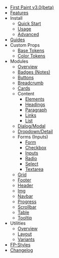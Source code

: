 - [First Paint v3.0(beta)](/README)
- [Features](/FEATURES)
- Install
  - [Quick Start](/install/Start)
  - [Usage](/install/Usage)
  - [Advanced](/install/Advanced)
- [Guides](/GUIDES)
- Custom Props
  - [Base Tokens](/tokens/Tokens)
  - [Color Tokens](/tokens/ColorHSL)
- Modules
  - [Overview](/components/Overview)
  - [Badges (Notes)](/components/Badge)
  - [Buttons](/components/button)
  - [Breadcrumb](/components/Breadcrumb)
  - [Cards](/components/Cards)
  - Content
    - [Elements](/components/Content)
    - [Headings](/components/Headings)
    - [Paragraph](/components/Paragraph)
    - [Links](/components/Links)
    - [List](/components/List)
  - [Dialog/Modal](/components/Dialog)
  - [Dropdown/Detail](/components/DETAILS)
  - Forms (Inputs)
    - [Form](/components/Form)
    - [Checkbox](/components/Checkbox)
    - [Inputs](/components/Input)
    - [Radio](/components/Radio)
    - [Select](/components/select)
    - [Textarea](/components/Textarea)
  - [Grid](/components/grid)
  - [Footer](/components/Footer)
  - [Header](/components/Header)
  - [Img](/components/Img)
  - [Navbar](/components/Navbar)
  - [Progress](/components/Progress)
  - [Scrollbar](/components/Scrollbar)
  - [Table](/components/Table)
  - [Tooltip](/components/Tooltip)
- Utilities
  - [Overview](/utilities/Overview)
  - [Layout](/utilities/Layout)
  - [Variants](/utilities/Variants)
- [FP-Styles](/components/Classes)
- [Changelog](/CHANGELOG)
